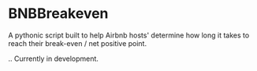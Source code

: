 # BNBBreakeven
A pythonic script built to help Airbnb hosts' determine how long it takes to reach their break-even / net positive point.

..
Currently in development.
